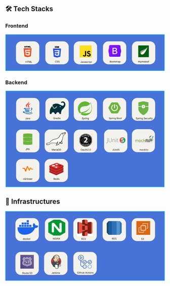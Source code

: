 

## 🛠 Tech Stacks

### Frontend
![프론트](https://github.com/aflyingmole/image/blob/main/front.png)

### Backend
![백엔드](https://github.com/aflyingmole/image/blob/main/back.png)

## 🔌 Infrastructures
![인프라](https://github.com/aflyingmole/image/blob/main/infra.png)
